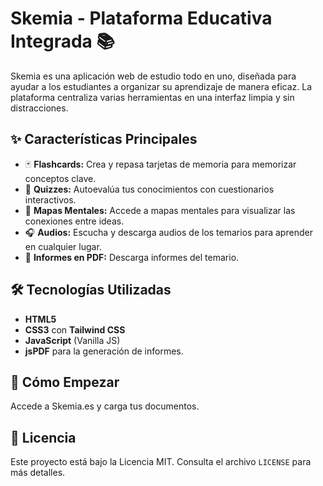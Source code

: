 # Skemia - Plataforma Educativa Integrada 📚

Skemia es una aplicación web de estudio todo en uno, diseñada para ayudar a los estudiantes a organizar su aprendizaje de manera eficaz. La plataforma centraliza varias herramientas en una interfaz limpia y sin distracciones.



## ✨ Características Principales

* 🃏 **Flashcards:** Crea y repasa tarjetas de memoria para memorizar conceptos clave.
* 📝 **Quizzes:** Autoevalúa tus conocimientos con cuestionarios interactivos.
* 🧠 **Mapas Mentales:** Accede a mapas mentales para visualizar las conexiones entre ideas.
* 🎧 **Audios:** Escucha y descarga audios de los temarios para aprender en cualquier lugar.
* 📄 **Informes en PDF:** Descarga  informes del temario.

## 🛠️ Tecnologías Utilizadas

* **HTML5**
* **CSS3** con **Tailwind CSS**
* **JavaScript** (Vanilla JS)
* **jsPDF** para la generación de informes.

## 🚀 Cómo Empezar

Accede a Skemia.es y carga tus documentos.

## 📄 Licencia

Este proyecto está bajo la Licencia MIT. Consulta el archivo `LICENSE` para más detalles.
